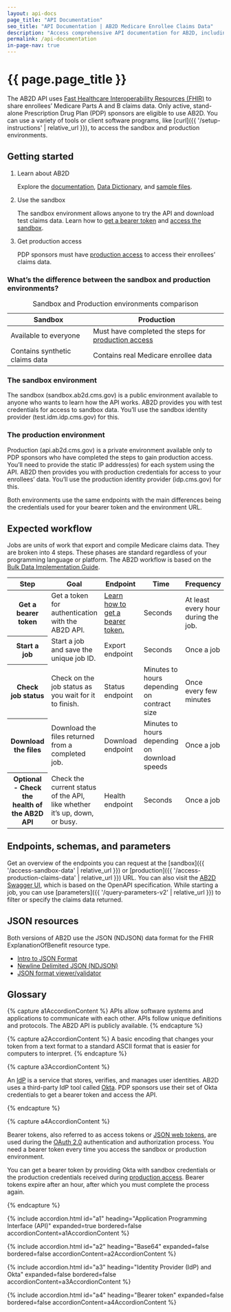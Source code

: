 ```yaml
---
layout: api-docs
page_title: "API Documentation"
seo_title: "API Documentation | AB2D Medicare Enrollee Claims Data"
description: "Access comprehensive API documentation for AB2D, including instructions on how to access sandbox and production claims data."
permalink: /api-documentation
in-page-nav: true
---
```


# {{ page.page_title }}

The AB2D API uses [Fast Healthcare Interoperability Resources (FHIR)](https://hl7.org/fhir/R4/overview.html) to share enrollees’ Medicare Parts A and B claims data. Only active, stand-alone Prescription Drug Plan (PDP) sponsors are eligible to use AB2D. You can use a variety of tools or client software programs, like [curl]({{ '/setup-instructions' | relative_url }}), to access the sandbox and production environments.

## Getting started

<ol class="usa-process-list margin-top-1">
  <li class="usa-process-list__item">
    <p class="usa-process-list__heading">Learn about AB2D</p>
    <p>
      Explore the <a href="{{ '/api-documentation#what-s-the-difference-between-the-sandbox-and-production-environments' | relative_url }}">documentation</a>, <a href="{{ '/ab2d-data#data-dictionary' | relative_url }}">Data Dictionary</a>, and <a href="{{ '/ab2d-data#sample-files' | relative_url }}">sample files</a>.
    </p>
  </li>
  <li class="usa-process-list__item">
    <p class="usa-process-list__heading">Use the sandbox</p>
    <p>
      The sandbox environment allows anyone to try the API and download test claims data. Learn how to <a href="{{ '/get-a-bearer-token' | relative_url }}">get a bearer token</a> and <a href="{{ '/access-sandbox-data' | relative_url }}">access the sandbox</a>.  
    </p>
  </li>
  <li class="usa-process-list__item">
    <p class="usa-process-list__heading">Get production access</p>
    <p>
      PDP sponsors must have <a href="{{ '/production-access' | relative_url }}">production access</a> to access their enrollees’ claims data. 
    </p>
  </li>
</ol>

### What’s the difference between the sandbox and production environments?

<table class="usa-table usa-table--borderless">
  <caption class="usa-sr-only">Sandbox and Production environments comparison</caption>
  <thead>
    <tr>
      <th scope="col">Sandbox</th>
      <th scope="col">Production</th>
    </tr>
  </thead>
  <tbody>
    <tr>
      <td>Available to everyone</td>
      <td>Must have completed the steps for <a href="{{ '/production-access' | relative_url }}">production access</a></td>
    </tr>
    <tr>
      <td>Contains synthetic claims data</td>
      <td>Contains real Medicare enrollee data</td>
    </tr>
  </tbody>
</table>

### The sandbox environment

The sandbox (sandbox.ab2d.cms.gov) is a public environment available to anyone who wants to learn how the API works. AB2D provides you with test credentials for access to sandbox data. You’ll use the sandbox identity provider (test.idm.idp.cms.gov) for this.

### The production environment 

Production (api.ab2d.cms.gov) is a private environment available only to PDP sponsors who have completed the steps to gain production access. You’ll need to provide the static IP address(es) for each system using the API. AB2D then provides you with production credentials for access to your enrollees’ data. You’ll use the production identity provider (idp.cms.gov) for this. 

Both environments use the same endpoints with the main differences being the credentials used for your bearer token and the environment URL. 


## Expected workflow
Jobs are units of work that export and compile Medicare claims data. They are broken into 4 steps. These phases are standard regardless of your programming language or platform. The AB2D workflow is based on the [Bulk Data Implementation Guide](https://hl7.org/fhir/uv/bulkdata/).

  <table class="usa-table usa-table--stacked usa-table--borderless">
    <thead>
      <tr>
        <th scope="col">Step</th>
        <th scope="col">Goal</th>
        <th scope="col">Endpoint</th>
        <th scope="col">Time</th>
        <th scope="col">Frequency</th>
      </tr>
    </thead>
    <tbody>
      <tr>
        <th data-label="Step" scope="row">
          Get a bearer token
        </th>
        <td data-label="Goal">
          Get a token for authentication with the AB2D API.	
        </td>
        <td data-label="Endpoint">
          <a href="{{ '/get-a-bearer-token' | relative_url }}">Learn how to get a bearer token.</a>
        </td>
        <td data-label="Time">
          Seconds
        </td>
        <td data-label="Frequency">
          At least every hour during the job.
        </td>
      </tr>
      <tr>
        <th data-label="Step" scope="row">
          Start a job	
        </th>
        <td data-label="Goal">
          Start a job and save the unique job ID.	
        </td>
        <td data-label="Endpoint">
          Export endpoint	
        </td>
        <td data-label="Time">
          Seconds
        </td>
        <td data-label="Frequency">
          Once a job
        </td>
      </tr>
      <tr>
        <th data-label="Step" scope="row">
          Check job status
        </th>
        <td data-label="Goal">
          Check on the job status as you wait for it to finish.		
        </td>
        <td data-label="Endpoint">
          Status endpoint
        </td>
        <td data-label="Time">
          Minutes to hours depending on contract size
        </td>
        <td data-label="Frequency">
          Once every few minutes
        </td>
      </tr>
      <tr>
        <th data-label="Step" scope="row">
          Download the files	
        </th>
        <td data-label="Goal">
          Download the files returned from a completed job.
        </td>
        <td data-label="Endpoint">
          Download endpoint
        </td>
        <td data-label="Time">
          Minutes to hours depending on download speeds
        </td>
        <td data-label="Frequency">
          Once a job
        </td>
      </tr>
      <tr>
        <th data-label="Step" scope="row">
          Optional - Check the health of the AB2D API
        </th>
        <td data-label="Goal">
          Check the current status of the API, like whether it’s up, down, or busy.
        </td>
        <td data-label="Endpoint">
          Health endpoint
        </td>
        <td data-label="Time">
          Seconds
        </td>
        <td data-label="Frequency">
          Once a job
        </td>
      </tr>
    </tbody>
  </table>

## Endpoints, schemas, and parameters

Get an overview of the endpoints you can request at the [sandbox]({{ '/access-sandbox-data' | relative_url }}) or [production]({{ '/access-production-claims-data' | relative_url }}) URL. You can also visit the [AB2D Swagger UI](https://sandbox.ab2d.cms.gov/swagger-ui/index.html?urls.primaryName=V2%20-%20FHIR%20R4), which is based on the OpenAPI specification. While starting a job, you can use [parameters]({{ '/query-parameters-v2' | relative_url }}) to filter or specify the claims data returned. 

## JSON resources

Both versions of AB2D use the JSON (NDJSON) data format for the FHIR ExplanationOfBenefit resource type.

- [Intro to JSON Format](http://json.org/)
- [Newline Delimited JSON (NDJSON)](https://github.com/ndjson/ndjson-spec)
- [JSON format viewer/validator](https://jsonlint.com/)

## Glossary 

{% capture a1AccordionContent %}
  APIs allow software systems and applications to communicate with each other. APIs follow unique definitions and protocols. The AB2D API is publicly available.
{% endcapture %}

{% capture a2AccordionContent %}
  A basic encoding that changes your token from a text format to a standard ASCII format that is easier for computers to interpret.
{% endcapture %}

{% capture a3AccordionContent %}
  <p>
    An <a href="https://www.okta.com/identity-101/why-your-company-needs-an-identity-provider/" target="_blank" rel="noopener">IdP</a> is a service that stores, verifies, and manages user identities. AB2D uses a third-party IdP tool called <a href="https://support.okta.com/help/s/article/What-is-Okta?language=en_US" target="_blank" rel="noopener">Okta</a>. PDP sponsors use their set of Okta credentials to get a bearer token and access the API.
  </p>
{% endcapture %}

{% capture a4AccordionContent %}
<p>
  Bearer tokens, also referred to as access tokens or <a href="https://jwt.io/introduction/" target="_blank" rel="noopener">JSON web tokens</a>, are used during the <a href="https://oauth.net/2/" target="_blank" rel="noopener">OAuth 2.0</a> authentication and authorization process. You need a bearer token every time you access the sandbox or production environment.
</p>
<p>
  You can get a bearer token by providing Okta with sandbox credentials or the production credentials received during <a href="{{ '/production-access' | relative_url }}">production access</a>. Bearer tokens expire after an hour, after which you must complete the process again.
</p>
{% endcapture %}

{% include accordion.html id="a1" heading="Application Programming Interface (API)" expanded=true bordered=false accordionContent=a1AccordionContent %}

{% include accordion.html id="a2" heading="Base64" expanded=false bordered=false accordionContent=a2AccordionContent %}

{% include accordion.html id="a3" heading="Identity Provider (IdP) and Okta" expanded=false bordered=false accordionContent=a3AccordionContent %}

{% include accordion.html id="a4" heading="Bearer token" expanded=false bordered=false accordionContent=a4AccordionContent %}
    
